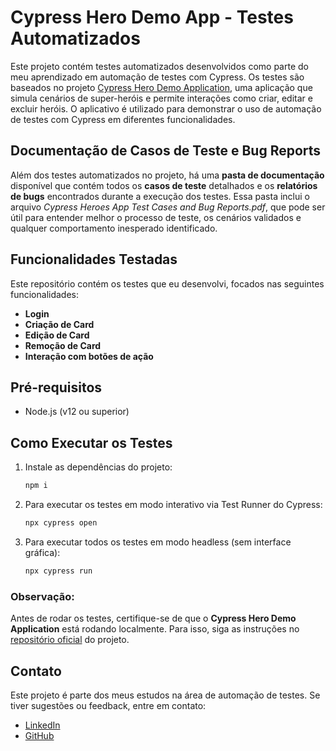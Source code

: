 # Cypress Hero Demo App - Testes Automatizados

Este projeto contém testes automatizados desenvolvidos como parte do meu aprendizado em automação de testes com Cypress. Os testes são baseados no projeto [Cypress Hero Demo Application](https://github.com/cypress-io/cypress-heroes), uma aplicação que simula cenários de super-heróis e permite interações como criar, editar e excluir heróis. O aplicativo é utilizado para demonstrar o uso de automação de testes com Cypress em diferentes funcionalidades.

## Documentação de Casos de Teste e Bug Reports

Além dos testes automatizados no projeto, há uma **pasta de documentação** disponível que contém todos os **casos de teste** detalhados e os **relatórios de bugs** encontrados durante a execução dos testes. Essa pasta inclui o arquivo _Cypress Heroes App Test Cases and Bug Reports.pdf_, que pode ser útil para entender melhor o processo de teste, os cenários validados e qualquer comportamento inesperado identificado.

## Funcionalidades Testadas

Este repositório contém os testes que eu desenvolvi, focados nas seguintes funcionalidades:

- **Login**
- **Criação de Card**
- **Edição de Card**
- **Remoção de Card**
- **Interação com botões de ação**

## Pré-requisitos

- Node.js (v12 ou superior)

## Como Executar os Testes

1. Instale as dependências do projeto:
   ```bash
   npm i
   ```

2. Para executar os testes em modo interativo via Test Runner do Cypress:
   ```bash
   npx cypress open
   ```
3. Para executar todos os testes em modo headless (sem interface gráfica):
   ```bash
   npx cypress run
   ```

### Observação:
Antes de rodar os testes, certifique-se de que o **Cypress Hero Demo Application** está rodando localmente. Para isso, siga as instruções no [repositório oficial](https://github.com/cypress-io/cypress-heroes) do projeto.


## Contato

Este projeto é parte dos meus estudos na área de automação de testes. Se tiver sugestões ou feedback, entre em contato:

- [LinkedIn](https://www.linkedin.com/in/andremarcdias)
- [GitHub](https://github.com/andremaarc)
